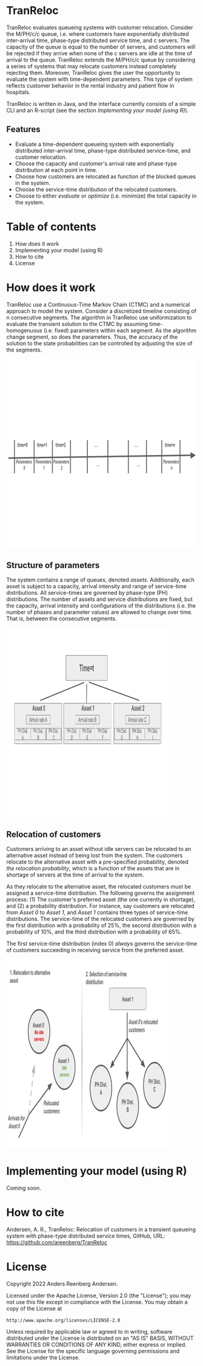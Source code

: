 # TranReloc
TranReloc evaluates queueing systems with customer relocation. Consider the M/PH/c/c queue, i.e. where customers have exponentially distributed inter-arrival time, phase-type distributed service time, and c servers. The capacity of the queue is equal to the number of servers, and customers will be rejected if they arrive when none of the c servers are idle at the time of arrival to the queue. TranReloc extends the M/PH/c/c queue by considering a series of systems that may relocate customers instead completely rejecting them. Moreover, TranReloc gives the user the opportunity to evaluate the system with time-dependent parameters. This type of system reflects customer behavior in the rental industry and patient flow in hospitals.

TranReloc is written in Java, and the interface currently consists of a simple CLI and an R-script (see the section *Implementing your model (using R)*).
  
## Features

- Evaluate a time-dependent queueing system with exponentially distributed inter-arrival time, phase-type distributed service-time, and customer relocation.
- Choose the capacity and customer's arrival rate and phase-type distribution at each point in time.
- Choose how customers are relocated as function of the blocked queues in the system.
- Choose the service-time distribution of the relocated customers.
- Choose to either *evaluate* or *optimize* (i.e. minimize) the total capacity in the system.

# Table of contents

1. How does it work
2. Implementing your model (using R)
3. How to cite  
4. License

# How does it work

TranReloc use a Continuous-Time Markov Chain (CTMC) and a numerical approach to model the system.
Consider a discretized timeline consisting of n consecutive segments. The algorithm in TranReloc use uniformization to evaluate the transient solution to the CTMC by assuming time-homogenuous (i.e. fixed) parameters within each segment. As the algorithm change segment, so does the parameters. Thus, the accuracy of the solution to the state probabilities can be controlled by adjusting the size of the segments.

<img src="https://github.com/areenberg/TranReloc/blob/main/Images/TimeLine.jpg?raw=true" width="900" height="500">


## Structure of parameters

The system contains a range of queues, denoted *assets*. Additionally, each asset is subject to a capacity, arrival intensity and range of service-time distributions. All service-times are governed by phase-type (PH) distributions. The number of assets and service distributions are fixed, but the capacity, arrival intensity and configurations of the distributions (i.e. the number of phases and parameter values) are allowed to change over time. That is, between the consecutive segments.  


<img src="https://github.com/areenberg/TranReloc/blob/main/Images/Parameters.jpg?raw=true" width="430" height="500">

## Relocation of customers

Customers arriving to an asset without idle servers can be relocated to an alternative asset instead of being lost from the system. The customers relocate to the alternative asset with a pre-specified probability, denoted *the relocation probability*, which is a function of the assets that are in shortage of servers at the time of arrival to the system.

As they relocate to the alternative asset, the relocated customers must be assigned a service-time distribution. The following governs the assignment process: (1) The customer's preferred asset (the one currently in shortage), and (2) a probability distribution. For instance, say customers are relocated from *Asset 0* to *Asset 1*, and *Asset 1* contains three types of service-time distributions. The service-time of the relocated customers are governed by the first distribution with a probability of 25%, the second distribution with a probability of 10%, and the third distribution with a probability of 65%.         

The first service-time distribution (index 0) *always* governs the service-time of customers succeeding in receiving service from the preferred asset. 

<img src="https://github.com/areenberg/TranReloc/blob/main/Images/Relocation.jpg?raw=true" width="430" height="500">


 
# Implementing your model (using R)

Coming soon.



# How to cite

Andersen, A. R., TranReloc: Relocation of customers in a transient queueing system with phase-type distributed service times, GitHub, URL: https://github.com/areenberg/TranReloc

# License

Copyright 2022 Anders Reenberg Andersen.

Licensed under the Apache License, Version 2.0 (the "License");
you may not use this file except in compliance with the License.
You may obtain a copy of the License at

    http://www.apache.org/licenses/LICENSE-2.0

Unless required by applicable law or agreed to in writing, software
distributed under the License is distributed on an "AS IS" BASIS,
WITHOUT WARRANTIES OR CONDITIONS OF ANY KIND, either express or implied.
See the License for the specific language governing permissions and
limitations under the License.
